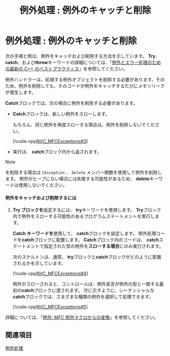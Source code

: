﻿---
title: '例外処理 : 例外のキャッチと削除'
ms.date: 11/04/2016
helpviewer_keywords:
- exceptions [MFC], deleting
- AND_CATCH macro [MFC]
- try-catch exception handling [MFC], catching and deleting exceptions
- exception handling [MFC], catching and deleting exceptions
- catch blocks [MFC], catching and deleting exceptions
- execution [MFC], returns from within catch block
ms.assetid: 7c233ff0-89de-4de0-a68a-9e9cdb164311
ms.openlocfilehash: 50e3a3f8c064b2a054f0018e87c4e8782a5dc363
ms.sourcegitcommit: c21b05042debc97d14875e019ee9d698691ffc0b
ms.translationtype: MT
ms.contentlocale: ja-JP
ms.lasthandoff: 06/09/2020
ms.locfileid: "84618842"
---
# <a name="exceptions-catching-and-deleting-exceptions"></a>例外処理 : 例外のキャッチと削除

次の手順と例は、例外をキャッチおよび削除する方法を示しています。 **Try**、 **catch**、および**throw**キーワードの詳細については、「[例外とエラー処理のための最新の C++ のベストプラクティス](../cpp/errors-and-exception-handling-modern-cpp.md)」を参照してください。

例外ハンドラーは、処理する例外オブジェクトを削除する必要があります。そのため、例外を削除しても、そのコードが例外をキャッチするたびにメモリリークが発生します。

**Catch**ブロックでは、次の場合に例外を削除する必要があります。

- **Catch**ブロックは、新しい例外をスローします。

   もちろん、同じ例外を再度スローする場合は、例外を削除しないでください。

   [!code-cpp[NVC_MFCExceptions#3](codesnippet/cpp/exceptions-catching-and-deleting-exceptions_1.cpp)]

- 実行は、 **catch**ブロック内から返されます。

> [!NOTE]
> を削除する場合は `CException` 、 `Delete` メンバー関数を使用して例外を削除します。 例外がヒープにない場合には失敗する可能性があるため、 **delete**キーワードは使用しないでください。

#### <a name="to-catch-and-delete-exceptions"></a>例外をキャッチおよび削除するには

1. **Try ブロックを**設定するには、 **try**キーワードを使用します。 **Try**ブロック内で例外をスローする可能性のあるプログラムステートメントを実行します。

   **Catch キーワードを**使用して、 **catch**ブロックを設定します。 例外処理コードを**catch**ブロックに配置します。 **Catch**ブロック内のコードは、 **catch**ステートメントで指定された型の例外を**スローする場合**にのみ実行されます。

   次のスケルトンは、通常、 **try**ブロックと**catch**ブロックがどのように配置されるかを示しています。

   [!code-cpp[NVC_MFCExceptions#4](codesnippet/cpp/exceptions-catching-and-deleting-exceptions_2.cpp)]

   例外がスローされると、コントロールは、例外宣言が例外の型と一致する最初の**catch**ブロックに渡されます。 次に示すように、シーケンシャルな**catch**ブロックでは、さまざまな種類の例外を選択して処理できます。

   [!code-cpp[NVC_MFCExceptions#5](codesnippet/cpp/exceptions-catching-and-deleting-exceptions_3.cpp)]

詳細については、「[例外: MFC 例外マクロからの変換](exceptions-converting-from-mfc-exception-macros.md)」を参照してください。

## <a name="see-also"></a>関連項目

[例外処理](exception-handling-in-mfc.md)
